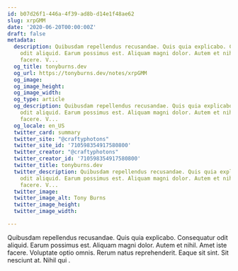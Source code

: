 ```yaml
---
id: b07d26f1-446a-4f39-ad8b-d14e1f48ae62
slug: xrpGMM
date: '2020-06-20T00:00:00Z'
draft: false
metadata:
  description: Quibusdam repellendus recusandae. Quis quia explicabo. Consequatur
    odit aliquid. Earum possimus est. Aliquam magni dolor. Autem et nihil. Amet iste
    facere. V...
  og_title: tonyburns.dev
  og_url: https://tonyburns.dev/notes/xrpGMM
  og_image: 
  og_image_height: 
  og_image_width: 
  og_type: article
  og_description: Quibusdam repellendus recusandae. Quis quia explicabo. Consequatur
    odit aliquid. Earum possimus est. Aliquam magni dolor. Autem et nihil. Amet iste
    facere. V...
  og_locale: en_US
  twitter_card: summary
  twitter_site: "@craftyphotons"
  twitter_site_id: '710598354917580800'
  twitter_creator: "@craftyphotons"
  twitter_creator_id: '710598354917580800'
  twitter_title: tonyburns.dev
  twitter_description: Quibusdam repellendus recusandae. Quis quia explicabo. Consequatur
    odit aliquid. Earum possimus est. Aliquam magni dolor. Autem et nihil. Amet iste
    facere. V...
  twitter_image: 
  twitter_image_alt: Tony Burns
  twitter_image_height: 
  twitter_image_width: 

---
```


Quibusdam repellendus recusandae. Quis quia explicabo. Consequatur odit aliquid. Earum possimus est. Aliquam magni dolor. Autem et nihil. Amet iste facere. Voluptate optio omnis. Rerum natus reprehenderit. Eaque sit sint. Sit nesciunt at. Nihil qui .
